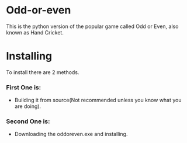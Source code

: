 # Odd-or-even
This is the python version of the popular game called Odd or Even, also known as Hand Cricket.
# Installing
To install there are 2 methods.
### First One is:
  * Building it from source(Not recommended unless you know what you are doing).
### Second One is:
  * Downloading the oddoreven.exe and installing.
